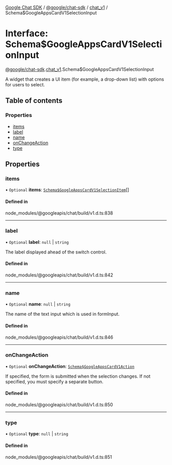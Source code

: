[Google Chat SDK](../README.md) / [@google/chat-sdk](../modules/google_chat_sdk.md) / [chat\_v1](../modules/google_chat_sdk.chat_v1.md) / Schema$GoogleAppsCardV1SelectionInput

# Interface: Schema$GoogleAppsCardV1SelectionInput

[@google/chat-sdk](../modules/google_chat_sdk.md).[chat_v1](../modules/google_chat_sdk.chat_v1.md).Schema$GoogleAppsCardV1SelectionInput

A widget that creates a UI item (for example, a drop-down list) with options for users to select.

## Table of contents

### Properties

- [items](google_chat_sdk.chat_v1.Schema_GoogleAppsCardV1SelectionInput.md#items)
- [label](google_chat_sdk.chat_v1.Schema_GoogleAppsCardV1SelectionInput.md#label)
- [name](google_chat_sdk.chat_v1.Schema_GoogleAppsCardV1SelectionInput.md#name)
- [onChangeAction](google_chat_sdk.chat_v1.Schema_GoogleAppsCardV1SelectionInput.md#onchangeaction)
- [type](google_chat_sdk.chat_v1.Schema_GoogleAppsCardV1SelectionInput.md#type)

## Properties

### items

• `Optional` **items**: [`Schema$GoogleAppsCardV1SelectionItem`](google_chat_sdk.chat_v1.Schema_GoogleAppsCardV1SelectionItem.md)[]

#### Defined in

node_modules/@googleapis/chat/build/v1.d.ts:838

___

### label

• `Optional` **label**: ``null`` \| `string`

The label displayed ahead of the switch control.

#### Defined in

node_modules/@googleapis/chat/build/v1.d.ts:842

___

### name

• `Optional` **name**: ``null`` \| `string`

The name of the text input which is used in formInput.

#### Defined in

node_modules/@googleapis/chat/build/v1.d.ts:846

___

### onChangeAction

• `Optional` **onChangeAction**: [`Schema$GoogleAppsCardV1Action`](google_chat_sdk.chat_v1.Schema_GoogleAppsCardV1Action.md)

If specified, the form is submitted when the selection changes. If not specified, you must specify a separate button.

#### Defined in

node_modules/@googleapis/chat/build/v1.d.ts:850

___

### type

• `Optional` **type**: ``null`` \| `string`

#### Defined in

node_modules/@googleapis/chat/build/v1.d.ts:851
